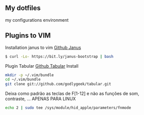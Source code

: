 ## My dotfiles
my configurations environment

## Plugins to VIM
Installation janus to vim
[Github Janus](https://github.com/carlhuda/janus)

```bash
$ curl -Lo- https://bit.ly/janus-bootstrap | bash
```
Plugin Tabular
[Github Tabular](https://github.com/godlygeek/tabular)
Install
```bash
mkdir -p ~/.vim/bundle
cd ~/.vim/bundle
git clone git://github.com/godlygeek/tabular.git
```

Deixa como padrão as teclas de F[1-12] e não as funções de som, contraste, ... APENAS PARA LINUX
```bash
echo 2 | sudo tee /sys/module/hid_apple/parameters/fnmode
```
